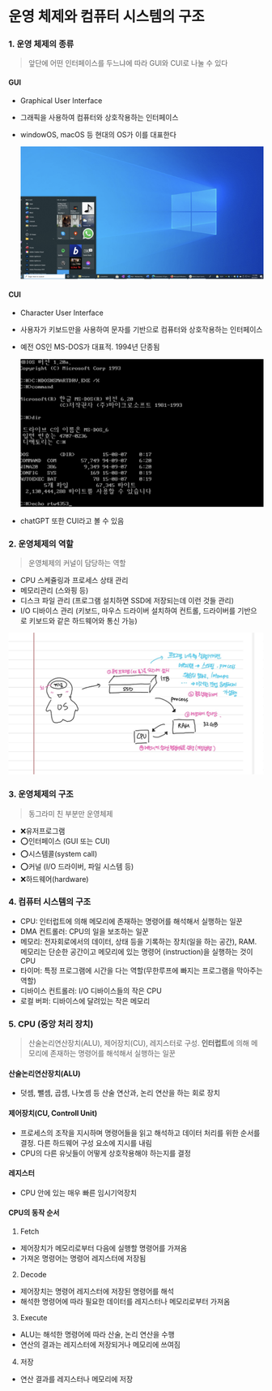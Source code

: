 # 운영 체제와 컴퓨터 시스템의 구조

### 1. 운영 체제의 종류

> 앞단에 어떤 인터페이스를 두느냐에 따라 GUI와 CUI로 나눌 수 있다

#### GUI

- Graphical User Interface
- 그래픽을 사용하여 컴퓨터와 상호작용하는 인터페이스
- windowOS, macOS 등 현대의 OS가 이를 대표한다

  ![Alt text](image.png)

#### CUI

- Character User Interface
- 사용자가 키보드만을 사용하여 문자를 기반으로 컴퓨터와 상호작용하는 인터페이스
- 예전 OS인 MS-DOS가 대표적. 1994년 단종됨

  ![Alt text](image-1.png)

- chatGPT 또한 CUI라고 볼 수 있음

### 2. 운영체제의 역할

> 운영체제의 커널이 담당하는 역할

- CPU 스케쥴링과 프로세스 상태 관리
- 메모리관리 (스와핑 등)
- 디스크 파일 관리 (프로그램 설치하면 SSD에 저장되는데 이런 것들 관리)
- I/O 디바이스 관리 (키보드, 마우스 드라이버 설치하여 컨트롤, 드라이버를 기반으로 키보드와 같은 하드웨어와 통신 가능)

![Alt text](image-2.png)

### 3. 운영체제의 구조

> 동그라미 친 부분만 운영체제

- ❌유저프로그램
- ⭕인터페이스 (GUI 또는 CUI)
- ⭕시스템콜(system call)
- ⭕커널 (I/O 드라이버, 파일 시스템 등)
- ❌하드웨어(hardware)

### 4. 컴퓨터 시스템의 구조

- CPU: 인터럽트에 의해 메모리에 존재하는 명령어를 해석해서 실행하는 일꾼
- DMA 컨트롤러: CPU의 일을 보조하는 일꾼
- 메모리: 전자회로에서의 데이터, 상태 등을 기록하는 장치(일을 하는 공간), RAM. 메모리는 단순한 공간이고 메모리에 있는 명령어 (instruction)을 실행하는 것이 CPU
- 타이머: 특정 프로그램에 시간을 다는 역할(무한루프에 빠지는 프로그램을 막아주는 역할)
- 디바이스 컨트롤러: I/O 디바이스들의 작은 CPU
- 로컬 버퍼: 디바이스에 달려있는 작은 메모리

### 5. CPU (중앙 처리 장치)

> 산술논리연산장치(ALU), 제어장치(CU), 레지스터로 구성. **인터럽트**에 의해 메모리에 존재하는 명령어를 해석해서 실행하는 일꾼

#### 산술논리연산장치(ALU)

- 덧셈, 뺄셈, 곱셈, 나눗셈 등 산술 연산과, 논리 연산을 하는 회로 장치

#### 제어장치(CU, Controll Unit)

- 프로세스의 조작을 지시하며 명령어들을 읽고 해석하고 데이터 처리를 위한 순서를 결정. 다른 하드웨어 구성 요소에 지시를 내림
- CPU의 다른 유닛들이 어떻게 상호작용해야 하는지를 결정

#### 레지스터

- CPU 안에 있는 매우 빠른 임시기억장치

#### CPU의 동작 순서

1. Fetch

- 제어장치가 메모리로부터 다음에 실행할 명령어를 가져옴
- 가져온 명령어는 명령어 레지스터에 저장됨

2. Decode

- 제어장치는 명령어 레지스터에 저장된 명령어를 해석
- 해석한 명령어에 따라 필요한 데이터를 레지스터나 메모리로부터 가져옴

3. Execute

- ALU는 해석한 명령어에 따라 산술, 논리 연산을 수행
- 연산의 결과는 레지스터에 저장되거나 메모리에 쓰여짐

4. 저장

- 연산 결과를 레지스터나 메모리에 저장
